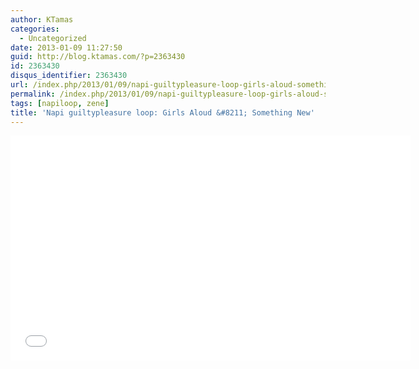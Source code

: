 ```yaml
---
author: KTamas
categories:
  - Uncategorized
date: 2013-01-09 11:27:50
guid: http://blog.ktamas.com/?p=2363430
id: 2363430
disqus_identifier: 2363430
url: /index.php/2013/01/09/napi-guiltypleasure-loop-girls-aloud-something-new/
permalink: /index.php/2013/01/09/napi-guiltypleasure-loop-girls-aloud-something-new/
tags: [napiloop, zene]
title: 'Napi guiltypleasure loop: Girls Aloud &#8211; Something New'
---
```



<p><iframe width="640" height="360" src="//www.youtube.com/embed/ZHSFTrcJYmM?rel=0" frameborder="0" allowfullscreen=""></iframe></p>
